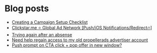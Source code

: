# Blog posts
<!-- BLOG-POST-LIST:START -->
- [Creating a Campaign Setup Checklist](https://afflift.com/f/threads/creating-a-campaign-setup-checklist.10039/)
- [Clickstar.me ⭐ Global Ad Network [Push/iOS Notifications/Redirect🔥]](https://afflift.com/f/threads/clickstar-me-%E2%AD%90-global-ad-network-push-ios-notifications-redirect%F0%9F%94%A5.3433/)
- [Trying again after an absense](https://afflift.com/f/threads/trying-again-after-an-absense.9781/)
- [Need help regain access to my old propellerads advertiser account](https://afflift.com/f/threads/need-help-regain-access-to-my-old-propellerads-advertiser-account.10033/)
- [Push prompt on CTA click + pop offer in new window?](https://afflift.com/f/threads/push-prompt-on-cta-click-pop-offer-in-new-window.10038/)
<!-- BLOG-POST-LIST:END -->
